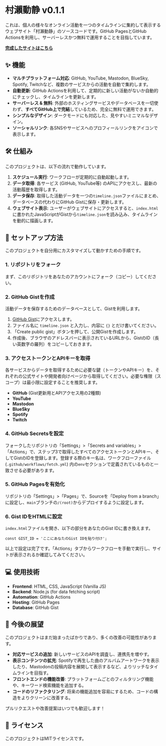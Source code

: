 # 村瀨動静 v0.1.1

これは、個人の様々なオンライン活動を一つのタイムラインに集約して表示するウェブサイト「村瀨動静」のソースコードです。GitHub PagesとGitHub Actionsを利用し、サーバーレスかつ無料で運用することを目指しています。

[**完成したサイトはこちら**](https://muraseryosuke.github.io/murase-dosei/)

## ✨ 機能

* **マルチプラットフォーム対応**: GitHub, YouTube, Mastodon, BlueSky, Spotify, Twitchなど、複数のサービスからの活動を自動で集約します。
* **自動更新**: GitHub Actionsを利用して、定期的に新しい活動がないか自動的にチェックし、タイムラインを更新します。
* **サーバーレス & 無料**: 外部のホスティングサービスやデータベースを一切使わず、**すべてGitHub上で完結**しているため、完全に無料で運用できます。
* **シンプルなデザイン**: ダークモードにも対応した、見やすいミニマルなデザイン。
* **ソーシャルリンク**: 各SNSやサービスへのプロフィールリンクをアイコンで表示します。

## 🛠️ 仕組み

このプロジェクトは、以下の流れで動作しています。

1.  **スケジュール実行**: ワークフローが定期的に自動起動します。
2.  **データ取得**: 各サービス (GitHub, YouTube等) のAPIにアクセスし、最新の活動履歴を取得します。
3.  **データ保存**: 取得した活動データを一つの`timeline.json`ファイルにまとめ、データベースの代わりにGitHub Gistに保存・更新します。
4.  **ウェブサイト表示**: ユーザーがウェブサイトにアクセスすると、`index.html`に書かれたJavaScriptがGistから`timeline.json`を読み込み、タイムラインを動的に描画します。

## 🚀 セットアップ方法

このプロジェクトを自分用にカスタマイズして動かすための手順です。

### 1. リポジトリをフォーク

まず、このリポジトリをあなたのアカウントにフォーク（コピー）してください。

### 2. GitHub Gistを作成

活動データを保存するためのデータベースとして、Gistを利用します。

1.  [GitHub Gist](https://gist.github.com/)にアクセスします。
2.  ファイル名に `timeline.json` と入力し、内容に `{}` とだけ書いてください。
3.  「Create public gist」ボタンを押して、公開Gistを作成します。
4.  作成後、ブラウザのアドレスバーに表示されているURLから、GistのID（長い英数字の羅列）をコピーしておきます。

### 3. アクセストークンとAPIキーを取得

各サービスからデータを取得するために必要な鍵（トークンやAPIキー）を、それぞれの公式サイトや開発者向けページから取得してください。必要な権限（スコープ）は最小限に設定することを推奨します。

* **GitHub** (Gist更新用とAPIアクセス用の2種類)
* **YouTube**
* **Mastodon**
* **BlueSky**
* **Spotify**
* **Twitch**

### 4. GitHub Secretsを設定

フォークしたリポジトリの「Settings」>「Secrets and variables」>「Actions」で、ステップ3で取得したすべてのアクセストークンとAPIキー、そしてGistのIDを登録します。登録する際のキー名は、ワークフローファイル (`.github/workflows/fetch.yml`) 内の`env`セクションで定義されているものと一致させる必要があります。

### 5. GitHub Pagesを有効化

リポジトリの「Settings」>「Pages」で、Sourceを「Deploy from a branch」に設定し、`main`ブランチの`/(root)`からデプロイするように設定します。

### 6. Gist IDをHTMLに設定

`index.html`ファイルを開き、以下の部分をあなたのGist IDに書き換えます。

`const GIST_ID = 'ここにあなたのGist IDを貼り付け';`

以上で設定は完了です。「Actions」タブからワークフローを手動で実行し、サイトが表示されるか確認してみてください。

## 💻 使用技術

* **Frontend**: HTML, CSS, JavaScript (Vanilla JS)
* **Backend**: Node.js (for data fetching script)
* **Automation**: GitHub Actions
* **Hosting**: GitHub Pages
* **Database**: GitHub Gist

## 🔭 今後の展望

このプロジェクトはまだ始まったばかりであり、多くの改善の可能性があります。

* **対応サービスの追加**: 新しいサービスのAPIを調査し、連携先を増やす。
* **表示コンテンツの拡充**: Spotifyで再生した曲のアルバムアートワークを表示したり、Mastodonの投稿内容を展開して表示するなど、よりリッチなタイムラインを目指す。
* **フロントエンドの機能改善**: プラットフォームごとのフィルタリング機能や、キーワード検索機能を追加する。
* **コードのリファクタリング**: 将来の機能追加を容易にするため、コードの構造をよりクリーンに改善する。

プルリクエストや改善提案はいつでも歓迎します！

## 📄 ライセンス

このプロジェクトはMITライセンスです。

